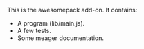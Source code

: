 This is the awesomepack add-on.  It contains:

* A program (lib/main.js).
* A few tests.
* Some meager documentation.

